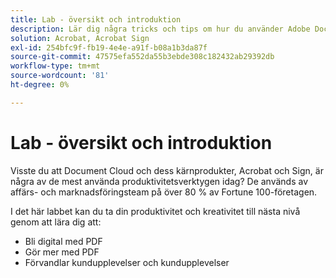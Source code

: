 ```yaml
---
title: Lab - översikt och introduktion
description: Lär dig några tricks och tips om hur du använder Adobe Document Cloud
solution: Acrobat, Acrobat Sign
exl-id: 254bfc9f-fb19-4e4e-a91f-b08a1b3da87f
source-git-commit: 47575efa552da55b3ebde308c182432ab29392db
workflow-type: tm+mt
source-wordcount: '81'
ht-degree: 0%

---
```


# Lab - översikt och introduktion

Visste du att Document Cloud och dess kärnprodukter, Acrobat och Sign, är några av de mest använda produktivitetsverktygen idag? De används av affärs- och marknadsföringsteam på över 80 % av Fortune 100-företagen.

I det här labbet kan du ta din produktivitet och kreativitet till nästa nivå genom att lära dig att:

* Bli digital med PDF
* Gör mer med PDF
* Förvandlar kundupplevelser och kundupplevelser

